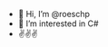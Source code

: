 - 👋 Hi, I’m @roeschp
- 👀 I’m interested in C#
- ✌️✌️✌️

<!---
roeschp/roeschp is a ✨ special ✨ repository because its `README.md` (this file) appears on your GitHub profile.
You can click the Preview link to take a look at your changes.
--->
